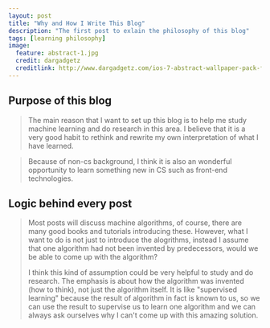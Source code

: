 ```yaml
---
layout: post
title: "Why and How I Write This Blog"
description: "The first post to exlain the philosophy of this blog"
tags: [learning philosophy]
image:
  feature: abstract-1.jpg
  credit: dargadgetz
  creditlink: http://www.dargadgetz.com/ios-7-abstract-wallpaper-pack-for-iphone-5-and-ipod-touch-retina/
---
```


## Purpose of this blog
> The main reason that I want to set up this blog is to help me study machine learning and do research in this area. I believe that it is a very good habit to rethink and rewrite my own interpretation of what I have learned.
>
>

<!--more-->
>
> Because of non-cs background, I think it is also an wonderful opportunity to learn something new in CS such as front-end technologies. 

## Logic behind every post
> Most posts will discuss machine algorithms, of course, there are many good books and tutorials introducing these. However, what I want to do is not just to introduce the alogrithms, instead I assume that one algorithm had not been invented by predecessors, would we be able to come up with the algorithm? 
>
> I think this kind of assumption could be very helpful to study and do research. The emphasis is about how the algorithm was invented (how to think), not just the algorithm itself. It is like "supervised learning" because the result of algorithm in fact is known to us, so we can use the result to supervise us to learn one algorithm and we can always ask ourselves why I can't come up with this amazing solution. 	

